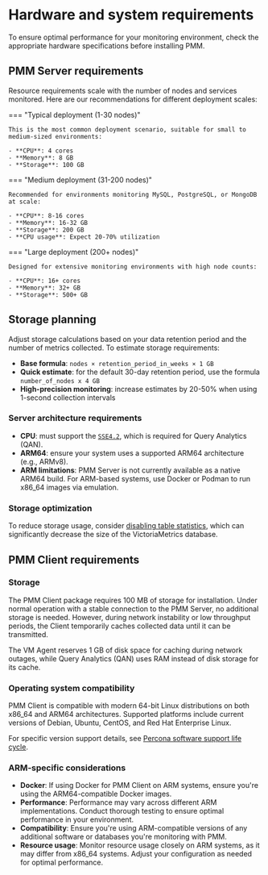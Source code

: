 # Hardware and system requirements
To ensure optimal performance for your monitoring environment, check the appropriate hardware specifications before installing PMM.

## PMM Server requirements
Resource requirements scale with the number of nodes and services monitored. Here are our recommendations for different deployment scales:

=== "Typical deployment (1-30 nodes)"

    This is the most common deployment scenario, suitable for small to medium-sized environments:

    - **CPU**: 4 cores
    - **Memory**: 8 GB  
    - **Storage**: 100 GB

=== "Medium deployment (31-200 nodes)"

    Recommended for environments monitoring MySQL, PostgreSQL, or MongoDB at scale:

    - **CPU**: 8-16 cores
    - **Memory**: 16-32 GB
    - **Storage**: 200 GB
    - **CPU usage**: Expect 20-70% utilization

=== "Large deployment (200+ nodes)"

    Designed for extensive monitoring environments with high node counts:

    - **CPU**: 16+ cores
    - **Memory**: 32+ GB
    - **Storage**: 500+ GB

## Storage planning
Adjust storage calculations based on your data retention period and the number of metrics collected. To estimate storage requirements:

- **Base formula**: `nodes × retention_period_in_weeks × 1 GB`
- **Quick estimate**: for the default 30-day retention period, use the formula `number_of_nodes x 4 GB`
- **High-precision monitoring**: increase estimates by 20-50% when using 1-second collection intervals

### Server architecture requirements

- **CPU**: must support the [`SSE4.2`](https://wikipedia.org/wiki/SSE4#SSE4.2), which is required for Query Analytics (QAN).
- **ARM64**: ensure your system uses a supported ARM64 architecture (e.g., ARMv8).
- **ARM limitations**: PMM Server is not currently available as a native ARM64 build. For ARM-based systems, use Docker or Podman to run x86_64 images via emulation.

### Storage optimization

To reduce storage usage, consider [disabling table statistics](../../optimize/disable_table_stats.md), which can significantly decrease the size of the VictoriaMetrics database.

## PMM Client requirements

### Storage

The PMM Client package requires 100 MB of storage for installation. Under normal operation with a stable connection to the PMM Server, no additional storage is needed. However, during network instability or low throughput periods, the Client temporarily caches collected data until it can be transmitted. 

The VM Agent reserves 1 GB of disk space for caching during network outages, while Query Analytics (QAN) uses RAM instead of disk storage for its cache.

### Operating system compatibility

PMM Client is compatible with modern 64-bit Linux distributions on both x86_64 and ARM64 architectures. Supported platforms include current versions of Debian, Ubuntu, CentOS, and Red Hat Enterprise Linux. 

For specific version support details, see [Percona software support life cycle](https://www.percona.com/services/policies/percona-software-support-lifecycle#pt).

### ARM-specific considerations

- **Docker**: If using Docker for PMM Client on ARM systems, ensure you're using the ARM64-compatible Docker images.
- **Performance**: Performance may vary across different ARM implementations. Conduct thorough testing to ensure optimal performance in your environment.
- **Compatibility**: Ensure you're using ARM-compatible versions of any additional software or databases you're monitoring with PMM.
- **Resource usage**: Monitor resource usage closely on ARM systems, as it may differ from x86_64 systems. Adjust your configuration as needed for optimal performance.